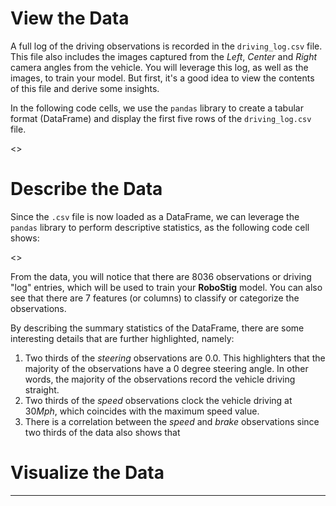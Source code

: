 # View the Data
A full log of the driving observations is recorded in the `driving_log.csv` file. This file also includes the images captured from the *Left*, *Center* and *Right* camera angles from the vehicle. You will leverage this log, as well as the images, to train your model. But first, it's a good idea to view the contents of this file and derive some insights.

In the following code cells, we use the `pandas` library to create a tabular format (DataFrame) and display the first five rows of the `driving_log.csv` file.

<<CELL>>

# Describe the Data
Since the `.csv` file is now loaded as a DataFrame, we can leverage the `pandas` library to perform descriptive statistics, as the following code cell shows:

<<CELL>>

From the data, you will notice that there are $8036$ observations or driving "log" entries, which will be used to train your __RoboStig__ model. You can also see that there are $7$ features (or columns) to classify or categorize the observations.

By describing the summary statistics of the DataFrame, there are some interesting details that are further highlighted, namely:

1. Two thirds of the *steering* observations are $0.0$. This highlighters that the majority of the observations have a $0$ degree steering angle. In other words, the majority of the observations record the vehicle driving straight. 
2. Two thirds of the *speed* observations clock the vehicle driving at $30 Mph$, which coincides with the maximum speed value.
3. There is a correlation between the *speed* and *brake* observations since two thirds of the data also shows that 

# Visualize the Data

---